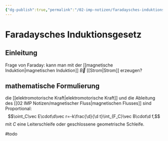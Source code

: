 ```yaml
---
{"dg-publish":true,"permalink":"/02-imp-notizen/faradaysches-induktionsgesetz/"}
---
```


# Faradaysches Induktionsgesetz
## Einleitung
Frage von Faraday: kann man mit der [[magnetische Induktion|magnetischen Induktion]] $\vec B$ [[Strom|Strom]] erzeugen? 

## mathematische Formulierung
die [[elektromotorische Kraft|elektromotorische Kraft]] und die Ableitung des [[02 IMP Notizen/magnetischer Fluss|magnetischen Flusses]] sind Proportional: $$\oint_C\vec E\cdot\d\vec r=-k\frac{\d}{\d t}\int_{F_C}\vec B\cdot\d f,$$ mit $C$ eine Leiterschleife oder geschlossene geometrische Schleife. 

#todo 

